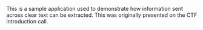 This is a sample application used to demonstrate how information sent across clear text can be extracted. This was originally presented on the CTF introduction call. 

